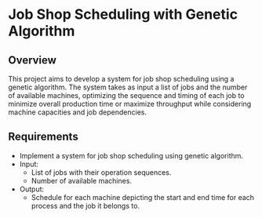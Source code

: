 # Job Shop Scheduling with Genetic Algorithm

## Overview

This project aims to develop a system for job shop scheduling using a genetic algorithm. The system takes as input a list of jobs and the number of available machines, optimizing the sequence and timing of each job to minimize overall production time or maximize throughput while considering machine capacities and job dependencies.

## Requirements

- Implement a system for job shop scheduling using genetic algorithm.
- Input:
  - List of jobs with their operation sequences.
  - Number of available machines.
- Output:
  - Schedule for each machine depicting the start and end time for each process and the job it belongs to.

